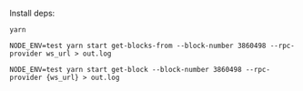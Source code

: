 Install deps:

```
yarn
```

``` Dump logs from starting from a block until failure
NODE_ENV=test yarn start get-blocks-from --block-number 3860498 --rpc-provider ws_url > out.log
```

``` Dump logs from a single block
NODE_ENV=test yarn start get-block --block-number 3860498 --rpc-provider {ws_url} > out.log
```
